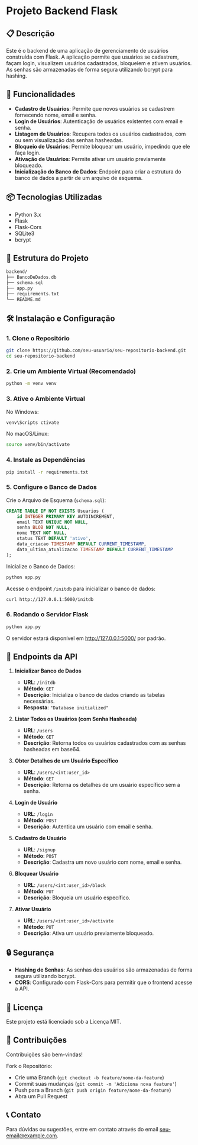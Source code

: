 
# Projeto Backend Flask

## 📋 Descrição
Este é o backend de uma aplicação de gerenciamento de usuários construída com Flask. A aplicação permite que usuários se cadastrem, façam login, visualizem usuários cadastrados, bloqueiem e ativem usuários. As senhas são armazenadas de forma segura utilizando bcrypt para hashing.

## 🚀 Funcionalidades
- **Cadastro de Usuários**: Permite que novos usuários se cadastrem fornecendo nome, email e senha.
- **Login de Usuários**: Autenticação de usuários existentes com email e senha.
- **Listagem de Usuários**: Recupera todos os usuários cadastrados, com ou sem visualização das senhas hasheadas.
- **Bloqueio de Usuários**: Permite bloquear um usuário, impedindo que ele faça login.
- **Ativação de Usuários**: Permite ativar um usuário previamente bloqueado.
- **Inicialização do Banco de Dados**: Endpoint para criar a estrutura do banco de dados a partir de um arquivo de esquema.

## 📦 Tecnologias Utilizadas
- Python 3.x
- Flask
- Flask-Cors
- SQLite3
- bcrypt

## 📑 Estrutura do Projeto

```bash
backend/
├── BancoDeDados.db
├── schema.sql
├── app.py
├── requirements.txt
└── README.md
```

## 🛠️ Instalação e Configuração

### 1. Clone o Repositório
```bash
git clone https://github.com/seu-usuario/seu-repositorio-backend.git
cd seu-repositorio-backend
```

### 2. Crie um Ambiente Virtual (Recomendado)
```bash
python -m venv venv
```

### 3. Ative o Ambiente Virtual
No Windows:
```bash
venv\Scripts ctivate
```
No macOS/Linux:
```bash
source venv/bin/activate
```

### 4. Instale as Dependências
```bash
pip install -r requirements.txt
```

### 5. Configure o Banco de Dados
Crie o Arquivo de Esquema (`schema.sql`):
```sql
CREATE TABLE IF NOT EXISTS Usuarios (
    id INTEGER PRIMARY KEY AUTOINCREMENT,
    email TEXT UNIQUE NOT NULL,
    senha BLOB NOT NULL,
    nome TEXT NOT NULL,
    status TEXT DEFAULT 'ativo',
    data_criacao TIMESTAMP DEFAULT CURRENT_TIMESTAMP,
    data_ultima_atualizacao TIMESTAMP DEFAULT CURRENT_TIMESTAMP
);
```

Inicialize o Banco de Dados:
```bash
python app.py
```

Acesse o endpoint `/initdb` para inicializar o banco de dados:
```bash
curl http://127.0.0.1:5000/initdb
```

### 6. Rodando o Servidor Flask
```bash
python app.py
```

O servidor estará disponível em http://127.0.0.1:5000/ por padrão.

## 🔧 Endpoints da API

1. **Inicializar Banco de Dados**
   - **URL**: `/initdb`
   - **Método**: `GET`
   - **Descrição**: Inicializa o banco de dados criando as tabelas necessárias.
   - **Resposta**: `"Database initialized"`

2. **Listar Todos os Usuários (com Senha Hasheada)**
   - **URL**: `/users`
   - **Método**: `GET`
   - **Descrição**: Retorna todos os usuários cadastrados com as senhas hasheadas em base64.

3. **Obter Detalhes de um Usuário Específico**
   - **URL**: `/users/<int:user_id>`
   - **Método**: `GET`
   - **Descrição**: Retorna os detalhes de um usuário específico sem a senha.

4. **Login de Usuário**
   - **URL**: `/login`
   - **Método**: `POST`
   - **Descrição**: Autentica um usuário com email e senha.

5. **Cadastro de Usuário**
   - **URL**: `/signup`
   - **Método**: `POST`
   - **Descrição**: Cadastra um novo usuário com nome, email e senha.

6. **Bloquear Usuário**
   - **URL**: `/users/<int:user_id>/block`
   - **Método**: `PUT`
   - **Descrição**: Bloqueia um usuário específico.

7. **Ativar Usuário**
   - **URL**: `/users/<int:user_id>/activate`
   - **Método**: `PUT`
   - **Descrição**: Ativa um usuário previamente bloqueado.

## 🔒 Segurança
- **Hashing de Senhas**: As senhas dos usuários são armazenadas de forma segura utilizando bcrypt.
- **CORS**: Configurado com Flask-Cors para permitir que o frontend acesse a API.

## 📄 Licença
Este projeto está licenciado sob a Licença MIT.

## 🤝 Contribuições
Contribuições são bem-vindas!

Fork o Repositório:
- Crie uma Branch (`git checkout -b feature/nome-da-feature`)
- Commit suas mudanças (`git commit -m 'Adiciona nova feature'`)
- Push para a Branch (`git push origin feature/nome-da-feature`)
- Abra um Pull Request

## 📞 Contato
Para dúvidas ou sugestões, entre em contato através do email seu-email@example.com.
